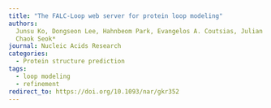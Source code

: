```yaml
---
title: "The FALC-Loop web server for protein loop modeling"
authors:
  Junsu Ko, Dongseon Lee, Hahnbeom Park, Evangelos A. Coutsias, Julian Lee* and
  Chaok Seok*
journal: Nucleic Acids Research
categories:
  - Protein structure prediction
tags:
  - loop modeling
  - refinement
redirect_to: https://doi.org/10.1093/nar/gkr352
---
```

